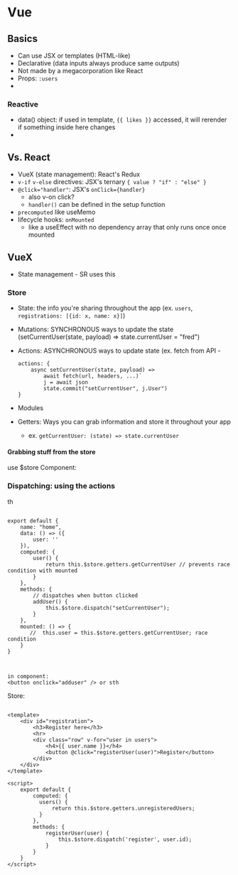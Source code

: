 # Vue

## Basics

- Can use JSX or templates (HTML-like)
- Declarative (data inputs always produce same outputs)
- Not made by a megacorporation like React
- Props: `:users`
-

### Reactive

- data() object: if used in template, `{{ likes }}` accessed, it will rerender if something inside here changes
-

## Vs. React

- VueX (state management): React's Redux
- `v-if` `v-else` directives: JSX's ternary `{ value ? "if" : "else" }`
- `@click="handler"`: JSX's `onClick={handler}`
  - also v-on click?
  - `handler()` can be defined in the setup function
- `precomputed` like useMemo
- lifecycle hooks: `onMounted`
  - like a useEffect with no dependency array that only runs once once mounted

## VueX

- State management - SR uses this

### Store

- State: the info you're sharing throughout the app (ex. `users`, `registrations: [{id: x, name: x}]`)
- Mutations: SYNCHRONOUS ways to update the state (setCurrentUser(state, payload) => state.currentUser = "fred")
- Actions: ASYNCHRONOUS ways to update state (ex. fetch from API -

  ```
  actions: {
      async setCurrentUser(state, payload) =>
          await fetch(url, headers, ...)`
          j = await json
          state.commit("setCurrentUser", j.User")
  }
  ```

- Modules
- Getters: Ways you can grab information and store it throughout your app
  - ex. `getCurrentUser: (state) => state.currentUser`

#### Grabbing stuff from the store

use $store
Component:
### Dispatching: using the actions
th

```

export default {
    name: "home",
    data: () => ({
        user: ''
    }),
    computed: {
        user() {
            return this.$store.getters.getCurrentUser // prevents race condition with mounted
        }
    },
    methods: {
        // dispatches when button clicked
        addUser() {
            this.$store.dispatch("setCurrentUser");
        }
    },
    mounted: () => {
       //  this.user = this.$store.getters.getCurrentUser; race condition
    }
}



in component:
<button onclick="adduser" /> or sth

```

Store:

```

<template>
    <div id="registration">
        <h3>Register here</h3>
        <hr>
        <div class="row" v-for="user in users">
            <h4>{{ user.name }}</h4>
            <button @click="registerUser(user)">Register</button>
        </div>
    </div>
</template>

<script>
    export default {
        computed: {
          users() {
              return this.$store.getters.unregisteredUsers;
          }
        },
        methods: {
            registerUser(user) {
                this.$store.dispatch('register', user.id);
            }
        }
    }
</script>

```

```

```

```

```
